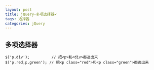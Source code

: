 ```yaml
---
layout: post
title: jQuery-多项选择器✔︎
tags: 选择器
categories: jQuery
---
```




## 多项选择器

~~~
$('p,div');          // 把<p>和<div>都选出来
$('p.red,p.green'); // 把<p class="red">和<p class="green">都选出来
~~~



